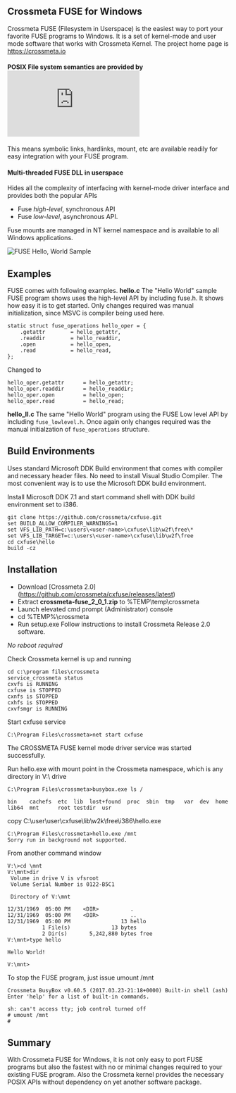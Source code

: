 ## Crossmeta FUSE for Windows

Crossmeta FUSE (Filesystem in Userspace) is the easiest way to port your favorite FUSE programs to Windows. It is a set of kernel-mode and user mode software that works with Crossmeta Kernel.  The project home page is https://crossmeta.io

#### POSIX File system semantics are provided by ![Crossmeta Kernel](https://github.com/crossmeta/sys/README.md)

This means symbolic links, hardlinks, mount, etc are available readily for easy integration with your FUSE program.

#### Multi-threaded FUSE DLL in userspace 
Hides all the complexity of interfacing with kernel-mode driver interface and provides both the popular APIs
* Fuse *high-level*, synchronous API 
* Fuse *low-level*, asynchronous API.


Fuse mounts are managed in NT kernel namespace and is available to all Windows applications.

![FUSE Hello, World Sample](https://cloud.githubusercontent.com/assets/1268351/25301136/29418f40-26ed-11e7-98f9-0dc7b0127070.gif)

## Examples
FUSE comes with following examples. 
**hello.c**
The "Hello World" sample FUSE program shows uses the high-level API by including fuse.h.  It shows how easy it is to get started. Only changes required was manual initialization, since MSVC is compiler being used here.

	static struct fuse_operations hello_oper = {
		.getattr        = hello_getattr,
		.readdir        = hello_readdir,
		.open           = hello_open,
		.read           = hello_read,
	};

Changed to

	hello_oper.getattr      = hello_getattr;
	hello_oper.readdir      = hello_readdir;
	hello_oper.open         = hello_open;
	hello_oper.read         = hello_read;


**hello_ll.c**
The same "Hello World" program using the FUSE Low level API by including `fuse_lowlevel.h`. Once again only changes required was the manual initialzation of `fuse_operations` structure.


## Build Environments

Uses standard Microsoft DDK Build environment that comes with compiler and necessary header files.  No need to install Visual Studio Compiler. The most convenient way is to use the Microsoft DDK build environment.

Install Microsoft DDK 7.1 and start command shell with DDK build environment set to i386.


	git clone https://github.com/crossmeta/cxfuse.git
	set BUILD_ALLOW_COMPILER_WARNINGS=1
	set VFS_LIB_PATH=c:\users\<user-name>\cxfuse\lib\w2f\free\*
	set VFS_LIB_TARGET=c:\users\<user-name>\cxfuse\lib\w2f\free
	cd cxfuse\hello
	build -cz


## Installation

* Download [Crossmeta 2.0] (https://github.com/crossmeta/cxfuse/releases/latest)
* Extract **crossmeta-fuse\_2\_0\_1.zip** to %TEMP\temp\crossmeta
* Launch elevated cmd prompt (Administrator) console
* cd %TEMP%\crossmeta
* Run setup.exe
Follow instructions to install Crossmeta Release 2.0 software.

*No reboot required*

Check Crossmeta kernel is up and running

	cd c:\program files\crossmeta
	service_crossmeta status
	cxvfs is RUNNING
	cxfuse is STOPPED
	cxnfs is STOPPED
	cxhfs is STOPPED
	cxvfsmgr is RUNNING

Start cxfuse service

	C:\Program Files\crossmeta>net start cxfuse

The CROSSMETA FUSE kernel mode driver service was started successfully.

Run hello.exe with mount point in the Crossmeta namespace, which is any directory in V:\ drive

	C:\Program Files\crossmeta>busybox.exe ls /

	bin    cachefs  etc  lib  lost+found  proc  sbin  tmp   var  dev  home
	lib64  mnt      root testdir  usr

copy C:\user\user\cxfuse\lib\w2k\free\i386\hello.exe

	C:\Program Files\crossmeta>hello.exe /mnt
	Sorry run in background not supported.

From another command window

	V:\>cd \mnt
	V:\mnt>dir
	 Volume in drive V is vfsroot
	 Volume Serial Number is 0122-B5C1

	 Directory of V:\mnt

	12/31/1969  05:00 PM    <DIR>          .
	12/31/1969  05:00 PM    <DIR>          ..
	12/31/1969  05:00 PM                13 hello
		       1 File(s)             13 bytes
		       2 Dir(s)       5,242,880 bytes free
	V:\mnt>type hello

	Hello World!

	V:\mnt>

To stop the FUSE program, just issue umount /mnt

	Crossmeta BusyBox v0.60.5 (2017.03.23-21:18+0000) Built-in shell (ash)
	Enter 'help' for a list of built-in commands.

	sh: can't access tty; job control turned off
	# umount /mnt
	#

## Summary
With Crossmeta FUSE for Windows, it is not only easy to port FUSE programs but also the fastest with no or minimal changes required to your existing FUSE program. Also the Crossmeta kernel provides the necessary POSIX APIs without dependency on yet another software package.

